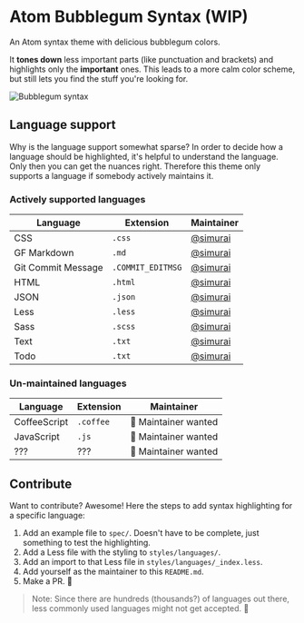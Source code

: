 # Atom Bubblegum Syntax (WIP)

An Atom syntax theme with delicious bubblegum colors.

It __tones down__ less important parts (like punctuation and brackets) and highlights only the __important__ ones. This leads to a more calm color scheme, but still lets you find the stuff you're looking for.

![Bubblegum syntax](https://raw.githubusercontent.com/scotttesler/atom-bubblegum-syntax/master/Screen%20Shot%202017-09-28%20at%2011.34.47%20AM.png)

## Language support

Why is the language support somewhat sparse? In order to decide how a language should be highlighted, it's helpful to understand the language. Only then you can get the nuances right. Therefore this theme only supports a language if somebody actively maintains it.

### Actively supported languages

Language | Extension | Maintainer
--- | --- | ---
CSS | `.css` | [@simurai](https://github.com/simurai)
GF Markdown | `.md` | [@simurai](https://github.com/simurai)
Git Commit Message | `.COMMIT_EDITMSG` | [@simurai](https://github.com/simurai)
HTML | `.html` | [@simurai](https://github.com/simurai)
JSON | `.json` | [@simurai](https://github.com/simurai)
Less | `.less` | [@simurai](https://github.com/simurai)
Sass | `.scss` | [@simurai](https://github.com/simurai)
Text | `.txt` | [@simurai](https://github.com/simurai)
Todo | `.txt` | [@simurai](https://github.com/simurai)

### Un-maintained languages

Language | Extension | Maintainer
--- | --- | ---
CoffeeScript | `.coffee` | :wave: Maintainer wanted
JavaScript | `.js` | :wave: Maintainer wanted
??? | ??? | :wave: Maintainer wanted


## Contribute

Want to contribute? Awesome! Here the steps to add syntax highlighting for a specific language:

1. Add an example file to `spec/`. Doesn't have to be complete, just something to test the highlighting.
2. Add a Less file with the styling to `styles/languages/`.
3. Add an import to that Less file in `styles/languages/_index.less`.
4. Add yourself as the maintainer to this `README.md`.
5. Make a PR. :tada:

> Note: Since there are hundreds (thousands?) of languages out there, less commonly used languages might not get accepted. :bow:
